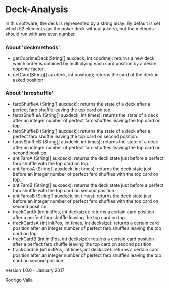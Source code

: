 # Deck-Analysis

In this software, the deck is represented by a string array. By default is set which 52
elements (as the poker deck without jokers), but the methods should run with any even number.

### About 'deckmethods'
- getCoprimeDeck(String[] auxdeck, int coprime): returns a new deck which order is obtained
by multiplying each card position by a desire coprime factor.
- getCard(String[] auxdeck, int position); returns the card of the deck in asked position.

### About 'faroshuffle'
- faroShuffleA (String[] auxdeck): returns the state of a deck after a perfect faro shuffle
leaving the top card on top.
- farosShuffleA (String[] auxdeck, int times): returns the state of a deck after an integer
number of perfect faro shuffles leaving the top card on top.
- faroShuffleB (String[] auxdeck): returns the state of a deck after a perfect faro shuffle
leaving the top card on second position.
- farosShuffleB (String[] auxdeck, int times): returns the state of a deck after an integer
number of perfect faro shuffles leaving the top card on second position.
- antiFaroA (String[] auxdeck): returns the deck state just before a perfect faro shuffle
with the top card on top.
- antiFarosA (String[] auxdeck, int times): returns the deck state just before an integer
number of perfect faro shuffles with the top card on top.
- antiFaroB (String[] auxdeck): returns the deck state just before a perfect faro shuffle
with the top card on second position.
- antiFarosB (String[] auxdeck, int times): returns the deck state just before an integer
number of perfect faro shuffles with the top card on second position.
- trackCardA (int initPos, int decksize): returns a certain card position after a perfect
faro shuffle leaving the top card on top.
- trackCardsA (int initPos, int times, int decksize): returns a certain card position after
an integer number of perfect faro shuffles leaving the top card on top.
- trackCardB (int initPos, int decksize): returns a certain card position after a perfect
faro shuffle leaving the top card on second position.
- trackCardsB (int initPos, int times, int decksize): returns a certain card position after
an integer number of perfect faro shuffles leaving the top card on second position.

Version 1.0.0 - January 2017

Rodrigo Valla
